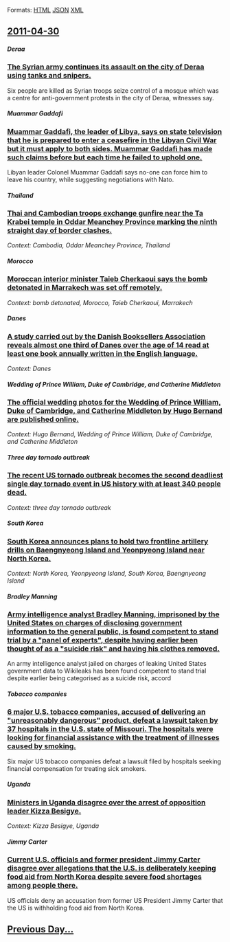 
Formats: [HTML](2011/04/30/index.html)  [JSON](2011/04/30/index.json)  [XML](2011/04/30/index.xml)  

## [2011-04-30](/news/2011/04/30/index.md)

##### Deraa
### [The Syrian army continues its assault on the city of Deraa using tanks and snipers. ](/news/2011/04/30/the-syrian-army-continues-its-assault-on-the-city-of-deraa-using-tanks-and-snipers.md)
Six people are killed as Syrian troops seize control of a mosque which was a centre for anti-government protests in the city of Deraa, witnesses say.

##### Muammar Gaddafi
### [Muammar Gaddafi, the leader of Libya, says on state television that he is prepared to enter a ceasefire in the Libyan Civil War but it must apply to both sides. Muammar Gaddafi has made such claims before but each time he failed to uphold one. ](/news/2011/04/30/muammar-gaddafi-the-leader-of-libya-says-on-state-television-that-he-is-prepared-to-enter-a-ceasefire-in-the-libyan-civil-war-but-it-must.md)
Libyan leader Colonel Muammar Gaddafi says no-one can force him to leave his country, while suggesting negotiations with Nato.

##### Thailand
### [Thai and Cambodian troops exchange gunfire near the Ta Krabei temple in Oddar Meanchey Province marking the ninth straight day of border clashes. ](/news/2011/04/30/thai-and-cambodian-troops-exchange-gunfire-near-the-ta-krabei-temple-in-oddar-meanchey-province-marking-the-ninth-straight-day-of-border-cla.md)
_Context: Cambodia, Oddar Meanchey Province, Thailand_

##### Morocco
### [Moroccan interior minister Taieb Cherkaoui says the bomb detonated in Marrakech was set off remotely. ](/news/2011/04/30/moroccan-interior-minister-taieb-cherkaoui-says-the-bomb-detonated-in-marrakech-was-set-off-remotely.md)
_Context: bomb detonated, Morocco, Taieb Cherkaoui, Marrakech_

##### Danes
### [A study carried out by the Danish Booksellers Association reveals almost one third of Danes over the age of 14 read at least one book annually written in the English language. ](/news/2011/04/30/a-study-carried-out-by-the-danish-booksellers-association-reveals-almost-one-third-of-danes-over-the-age-of-14-read-at-least-one-book-annual.md)
_Context: Danes_

##### Wedding of Prince William, Duke of Cambridge, and Catherine Middleton
### [The official wedding photos for the Wedding of Prince William, Duke of Cambridge, and Catherine Middleton by Hugo Bernand are published online. ](/news/2011/04/30/the-official-wedding-photos-for-the-wedding-of-prince-william-duke-of-cambridge-and-catherine-middleton-by-hugo-bernand-are-published-onli.md)
_Context: Hugo Bernand, Wedding of Prince William, Duke of Cambridge, and Catherine Middleton_

##### Three day tornado outbreak
### [The recent US tornado outbreak becomes the second deadliest single day tornado event in US history with at least 340 people dead. ](/news/2011/04/30/the-recent-us-tornado-outbreak-becomes-the-second-deadliest-single-day-tornado-event-in-us-history-with-at-least-340-people-dead.md)
_Context: three day tornado outbreak_

##### South Korea
### [South Korea announces plans to hold two frontline artillery drills on Baengnyeong Island and Yeonpyeong Island near North Korea. ](/news/2011/04/30/south-korea-announces-plans-to-hold-two-frontline-artillery-drills-on-baengnyeong-island-and-yeonpyeong-island-near-north-korea.md)
_Context: North Korea, Yeonpyeong Island, South Korea, Baengnyeong Island_

##### Bradley Manning
### [Army intelligence analyst Bradley Manning, imprisoned by the United States on charges of disclosing government information to the general public, is found competent to stand trial by a "panel of experts", despite having earlier been thought of as a "suicide risk" and having his clothes removed. ](/news/2011/04/30/army-intelligence-analyst-bradley-manning-imprisoned-by-the-united-states-on-charges-of-disclosing-government-information-to-the-general-pu.md)
An army intelligence analyst jailed on charges of leaking United States government data to Wikileaks has been found competent to stand trial despite earlier being categorised as a suicide risk, accord

##### Tobacco companies
### [6 major U.S. tobacco companies, accused of delivering an "unreasonably dangerous" product, defeat a lawsuit taken by 37 hospitals in the U.S. state of Missouri. The hospitals were looking for financial assistance with the treatment of illnesses caused by smoking. ](/news/2011/04/30/6-major-u-s-tobacco-companies-accused-of-delivering-an-unreasonably-dangerous-product-defeat-a-lawsuit-taken-by-37-hospitals-in-the-u-s.md)
Six major US tobacco companies defeat a lawsuit filed by hospitals seeking financial compensation for treating sick smokers.

##### Uganda
### [Ministers in Uganda disagree over the arrest of opposition leader Kizza Besigye. ](/news/2011/04/30/ministers-in-uganda-disagree-over-the-arrest-of-opposition-leader-kizza-besigye.md)
_Context: Kizza Besigye, Uganda_

##### Jimmy Carter
### [Current U.S. officials and former president Jimmy Carter disagree over allegations that the U.S. is deliberately keeping food aid from North Korea despite severe food shortages among people there. ](/news/2011/04/30/current-u-s-officials-and-former-president-jimmy-carter-disagree-over-allegations-that-the-u-s-is-deliberately-keeping-food-aid-from-north.md)
US officials deny an accusation from former US President Jimmy Carter that the US is withholding food aid from North Korea.

## [Previous Day...](/news/2011/04/29/index.md)

